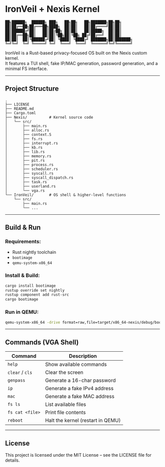 # IronVeil + Nexis Kernel

```
██╗██████╗  ██████╗ ███╗   ██╗██╗   ██╗███████╗██╗██╗     
██║██╔══██╗██╔═══██╗████╗  ██║██║   ██║██╔════╝██║██║     
██║██████╔╝██║   ██║██╔██╗ ██║██║   ██║█████╗  ██║██║     
██║██╔══██╗██║   ██║██║╚██╗██║╚██╗ ██╔╝██╔══╝  ██║██║     
██║██║  ██║╚██████╔╝██║ ╚████║ ╚████╔╝ ███████╗██║███████╗
╚═╝╚═╝  ╚═╝ ╚═════╝ ╚═╝  ╚═══╝  ╚═══╝  ╚══════╝╚═╝╚══════╝
```

IronVeil is a Rust-based privacy-focused OS built on the Nexis custom kernel.  
It features a TUI shell, fake IP/MAC generation, password generation, and a minimal FS interface.

---

## Project Structure
```
.
├── LICENSE
├── README.md
├── Cargo.toml
├── Nexis/          # Kernel source code
│   └── src/
│       ├── main.rs
│       ├── alloc.rs
│       ├── context.S
│       ├── fs.rs
│       ├── interrupt.rs
│       ├── kb.rs
│       ├── lib.rs
│       ├── memory.rs
│       ├── pit.rs
│       ├── process.rs
│       ├── scheduler.rs
│       ├── syscall.rs
│       ├── syscall_dispatch.rs
│       ├── task.rs
│       ├── userland.rs
│       └── vga.rs
└── IronVeil/       # OS shell & higher-level functions
    └── src/
        ├── main.rs
        └── ...
```

---

## Build & Run

### Requirements:
- Rust nightly toolchain
- `bootimage`
- `qemu-system-x86_64`

### Install & Build:
```bash
cargo install bootimage
rustup override set nightly
rustup component add rust-src
cargo bootimage
```

### Run in QEMU:
```bash
qemu-system-x86_64 -drive format=raw,file=target/x86_64-nexis/debug/bootimage-nexis.bin
```

---

## Commands (VGA Shell)
| Command         | Description                          |
|-----------------|--------------------------------------|
| `help`          | Show available commands              |
| `clear` / `cls` | Clear the screen                     |
| `genpass`       | Generate a 16-char password          |
| `ip`            | Generate a fake IPv4 address         |
| `mac`           | Generate a fake MAC address          |
| `fs ls`         | List available files                 |
| `fs cat <file>` | Print file contents                  |
| `reboot`        | Halt the kernel (restart in QEMU)    |

---

## License
This project is licensed under the MIT License – see the LICENSE file for details.